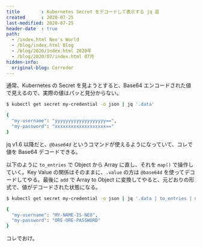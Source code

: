 ```yaml
---
title        : Kubernetes Secret をデコードして表示する jq 芸
created      : 2020-07-25
last-modified: 2020-07-25
header-date  : true
path:
  - /index.html Neo's World
  - /blog/index.html Blog
  - /blog/2020/index.html 2020年
  - /blog/2020/07/index.html 07月
hidden-info:
  original-blog: Corredor
---
```


通常、Kubernetes の Secret を見ようとすると、Base64 エンコードされた値で見えるので、実際の値はパッと見分からない。

```bash
$ kubectl get secret my-credential -o json | jq '.data'

{
  "my-username": "yyyyyyyyyyyyyyyyyyy==",
  "my-password": "xxxxxxxxxxxxxxxxxxx=="
}
```

jq v1.6 以降だと、*`@base64d`* というコマンドが使えるようになっていて、コレで値を Base64 デコードできる。

以下のように `to_entries` で Object から Array に直し、それを `map()` で操作していく。Key Value の関係はそのままに、`.value` の方は `@base64d` を使ってデコードしてやる。最後に `add` で Array to Object に変換してやると、元どおりの形式で、値がデコードされた状態になる。

```bash
$ kubectl get secret my-credential -o json | jq '.data | to_entries | map({ (.key|tostring): (.value|@base64d) }) | add'

{
  "my-username": "MY-NAME-IS-NEO",
  "my-password": "ORE-ORE-PASSWORD"
}
```

コレでおけ。
